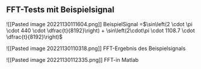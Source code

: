 
## FFT-Tests mit Beispielsignal

![[Pasted image 20221130111604.png]]
BeispielSignal =$\sin\left(2 \cdot \pi \cdot 440 \cdot \dfrac{t}{8192}\right) + \sin\left(2\cdot\pi \cdot 1108.7 \cdot \dfrac{t}{8192}\right)$

![[Pasted image 20221130110318.png]] 
FFT-Ergebnis des Beispielsignals

![[Pasted image 20221130112335.png]]
FFT-in Matlab